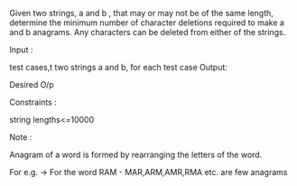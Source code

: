 Given two strings, a and b , that may or may not be of the same length, determine the minimum number of character deletions required to make a and b anagrams. Any characters can be deleted from either of the strings.

Input :

test cases,t
two strings a and b, for each test case
Output:

Desired O/p

Constraints :

string lengths<=10000

Note :

Anagram of a word is formed by rearranging the letters of the word.

For e.g. -> For the word RAM - MAR,ARM,AMR,RMA etc. are few anagrams
